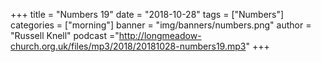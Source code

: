 +++
title = "Numbers 19"
date = "2018-10-28"
tags = ["Numbers"]
categories = ["morning"]
banner = "img/banners/numbers.png"
author = "Russell Knell"
podcast ="http://longmeadow-church.org.uk/files/mp3/2018/20181028-numbers19.mp3"
+++
